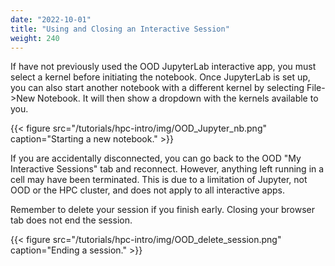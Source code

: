 ```yaml
---
date: "2022-10-01"
title: "Using and Closing an Interactive Session"
weight: 240
---
```


If have not previously used the OOD JupyterLab interactive app, you must select a kernel before initiating the notebook.  Once JupyterLab is set up, you can also start another notebook with a different kernel by selecting File->New Notebook.  It will then show a dropdown with the kernels available to you.

{{< figure src="/tutorials/hpc-intro/img/OOD_Jupyter_nb.png" caption="Starting a new notebook." >}}

If you are accidentally disconnected, you can go back to the OOD "My Interactive Sessions" tab and reconnect.  However, anything left running in a cell may have been terminated.  This is due to a limitation of Jupyter, not OOD or the HPC cluster, and does not apply to all interactive apps.

Remember to delete your session if you finish early. Closing your browser tab does not end the session.

{{< figure src="/tutorials/hpc-intro/img/OOD_delete_session.png" caption="Ending a session." >}}

